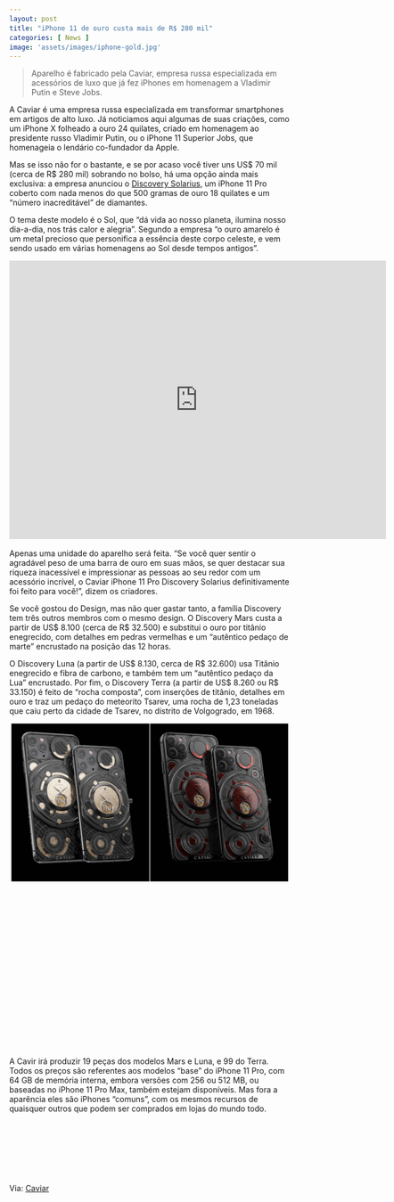 ```yaml
---
layout: post
title: "iPhone 11 de ouro custa mais de R$ 280 mil"
categories: [ News ]
image: 'assets/images/iphone-gold.jpg'
---
```


> Aparelho é fabricado pela Caviar, empresa russa especializada em acessórios de luxo que já fez iPhones em homenagem a Vladimir Putin e Steve Jobs.

A Caviar é uma empresa russa especializada em transformar smartphones em artigos de alto luxo. Já noticiamos aqui algumas de suas criações, como um iPhone X folheado a ouro 24 quilates, criado em homenagem ao presidente russo Vladimir Putin, ou o iPhone 11 Superior Jobs, que homenageia o lendário co-fundador da Apple.

<!-- RETANGULO LARGO -->
<script async src="https://pagead2.googlesyndication.com/pagead/js/adsbygoogle.js"></script>
<!-- Informat -->
<ins class="adsbygoogle"
style="display:block"
data-ad-client="ca-pub-2838251107855362"
data-ad-slot="2327980059"
data-ad-format="auto"
data-full-width-responsive="true"></ins>
<script>
(adsbygoogle = window.adsbygoogle || []).push({});
</script>

Mas se isso não for o bastante, e se por acaso você tiver uns US$ 70 mil (cerca de R$ 280 mil) sobrando no bolso, há uma opção ainda mais exclusiva: a empresa anunciou o [Discovery Solarius](https://caviar.global/caviar-iphone-11/discovery-solarius/), um iPhone 11 Pro coberto com nada menos do que 500 gramas de ouro 18 quilates e um “número inacreditável” de diamantes.

O tema deste modelo é o Sol, que “dá vida ao nosso planeta, ilumina nosso dia-a-dia, nos trás calor e alegria”. Segundo a empresa “o ouro amarelo é um metal precioso que personifica a essência deste corpo celeste, e vem sendo usado em várias homenagens ao Sol desde tempos antigos”.

<iframe width="676" height="500" src="https://www.youtube.com/embed/cFXrS8hn-PY" frameborder="0" allow="accelerometer; autoplay; encrypted-media; gyroscope; picture-in-picture" allowfullscreen></iframe>

<!-- RETANGULO LARGO 2 -->
<script async src="//pagead2.googlesyndication.com/pagead/js/adsbygoogle.js"></script>
<ins class="adsbygoogle"
style="display:block; text-align:center;"
data-ad-layout="in-article"
data-ad-format="fluid"
data-ad-client="ca-pub-2838251107855362"
data-ad-slot="8549252987"></ins>
<script>
(adsbygoogle = window.adsbygoogle || []).push({});
</script>

Apenas uma unidade do aparelho será feita. “Se você quer sentir o agradável peso de uma barra de ouro em suas mãos, se quer destacar sua riqueza inacessível e impressionar as pessoas ao seu redor com um acessório incrível, o Caviar iPhone 11 Pro Discovery Solarius definitivamente foi feito para você!”, dizem os criadores.

Se você gostou do Design, mas não quer gastar tanto, a família Discovery tem três outros membros com o mesmo design. O Discovery Mars custa a partir de US$ 8.100 (cerca de R$ 32.500) e substitui o ouro por titânio enegrecido, com detalhes em pedras vermelhas e um “autêntico pedaço de marte” encrustado na posição das 12 horas.

O Discovery Luna (a partir de US$ 8.130, cerca de R$ 32.600) usa Titânio enegrecido e fibra de carbono, e também tem um “autêntico pedaço da Lua” encrustado. Por fim, o Discovery Terra (a partir de US$ 8.260 ou R$ 33.150) é feito de “rocha composta”, com inserções de titânio, detalhes em ouro e traz um pedaço do meteorito Tsarev, uma rocha de 1,23 toneladas que caiu perto da cidade de Tsarev, no distrito de Volgogrado, em 1968.

![iPhone Caviar](/assets/images/iphone-caviar.jpg)

<!-- QUADRADO -->
<script async src="//pagead2.googlesyndication.com/pagead/js/adsbygoogle.js"></script>
<ins class="adsbygoogle"
style="display:inline-block;width:336px;height:280px"
data-ad-client="ca-pub-2838251107855362"
data-ad-slot="5351066970"></ins>
<script>
(adsbygoogle = window.adsbygoogle || []).push({});
</script>

A Cavir irá produzir 19 peças dos modelos Mars e Luna, e 99 do Terra. Todos os preços são referentes aos modelos “base” do iPhone 11 Pro, com 64 GB de memória interna, embora versões com 256 ou 512 MB, ou baseadas no iPhone 11 Pro Max, também estejam disponíveis. Mas fora a aparência eles são iPhones “comuns”, com os mesmos recursos de quaisquer outros que podem ser comprados em lojas do mundo todo.

<!-- MINI ANÚNCIO -->
<script async src="//pagead2.googlesyndication.com/pagead/js/adsbygoogle.js"></script>
<!-- Games Root -->
<ins class="adsbygoogle"
style="display:inline-block;width:730px;height:95px"
data-ad-client="ca-pub-2838251107855362"
data-ad-slot="5351066970"></ins>
<script>
(adsbygoogle = window.adsbygoogle || []).push({});
</script>

Via: [Caviar](https://caviar.global/caviar-iphone-11/discovery/)
